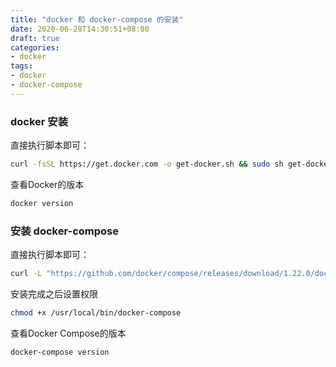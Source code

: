 ```yaml
---
title: "docker 和 docker-compose 的安装"
date: 2020-06-28T14:30:51+08:00
draft: true
categories:
- docker
tags:
- docker
- docker-compose
---
```



### docker 安装

直接执行脚本即可：

```bash
curl -fsSL https://get.docker.com -o get-docker.sh && sudo sh get-docker.sh
```

查看Docker的版本

```bash
docker version
```

### 安装 docker-compose

直接执行脚本即可：

```bash
curl -L "https://github.com/docker/compose/releases/download/1.22.0/docker-compose-$(uname -s)-$(uname -m)" -o /usr/local/bin/docker-compose
```

安装完成之后设置权限

```bash
chmod +x /usr/local/bin/docker-compose
```

查看Docker Compose的版本

```bash
docker-compose version
```
